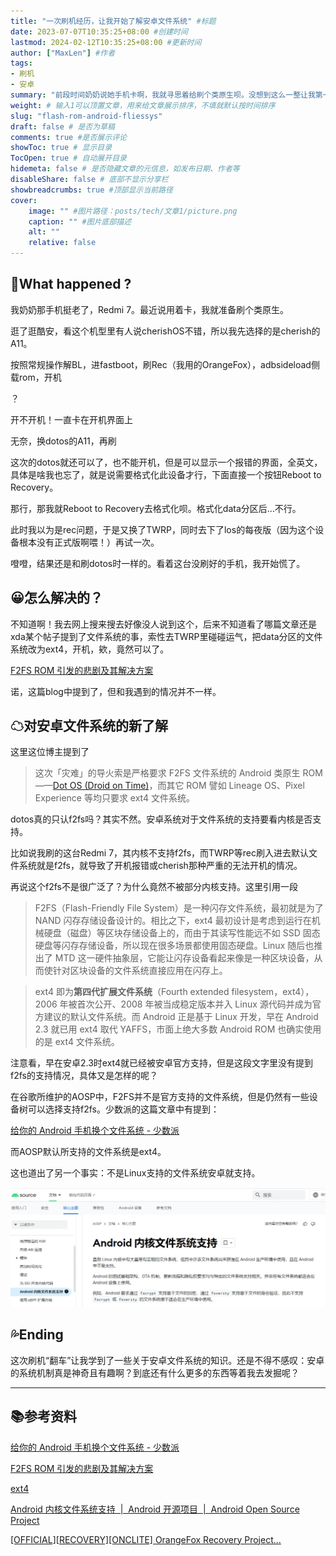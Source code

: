 ```yaml
---
title: "一次刷机经历，让我开始了解安卓文件系统" #标题
date: 2023-07-07T10:35:25+08:00 #创建时间
lastmod: 2024-02-12T10:35:25+08:00 #更新时间
author: ["MaxLen"] #作者
tags: 
- 刷机
- 安卓
summary: "前段时间奶奶说她手机卡啊，我就寻思着给刷个类原生呗。没想到这么一整让我第一次遇到了刷机里文件系统相关的问题。" #描述
weight: # 输入1可以顶置文章，用来给文章展示排序，不填就默认按时间排序
slug: "flash-rom-android-fliessys"
draft: false # 是否为草稿
comments: true #是否展示评论
showToc: true # 显示目录
TocOpen: true # 自动展开目录
hidemeta: false # 是否隐藏文章的元信息，如发布日期、作者等
disableShare: false # 底部不显示分享栏
showbreadcrumbs: true #顶部显示当前路径
cover:
    image: "" #图片路径：posts/tech/文章1/picture.png
    caption: "" #图片底部描述
    alt: ""
    relative: false
---
```


## 🤔What happened ?

我奶奶那手机挺老了，Redmi 7。最近说用着卡，我就准备刷个类原生。

逛了逛酷安，看这个机型里有人说cherishOS不错，所以我先选择的是cherish的A11。

按照常规操作解BL，进fastboot，刷Rec（我用的OrangeFox），adbsideload侧载rom，开机

？

开不开机！一直卡在开机界面上

无奈，换dotos的A11，再刷

这次的dotos就还可以了，也不能开机，但是可以显示一个报错的界面，全英文，具体是啥我也忘了，就是说需要格式化此设备才行，下面直接一个按钮Reboot to Recovery。

那行，那我就Reboot to Recovery去格式化呗。格式化data分区后…不行。

此时我以为是rec问题，于是又换了TWRP，同时去下了los的每夜版（因为这个设备根本没有正式版啊喂！）再试一次。

噔噔，结果还是和刷dotos时一样的。看着这台没刷好的手机，我开始慌了。

## 😀怎么解决的？

不知道啊！我去网上搜来搜去好像没人说到这个，后来不知道看了哪篇文章还是xda某个帖子提到了文件系统的事，索性去TWRP里碰碰运气，把data分区的文件系统改为ext4，开机，欸，竟然可以了。

[F2FS ROM 引发的悲剧及其解决方案](https://blog.ichr.me/post/f2fs-rom-issue/)

诺，这篇blog中提到了，但和我遇到的情况并不一样。

## ☁对安卓文件系统的新了解

这里这位博主提到了

> 这次「灾难」的导火索是严格要求 F2FS 文件系统的 Android 类原生 ROM——[Dot OS (Droid on Time)](https://www.droidontime.com/)，而其它 ROM 譬如 Lineage OS、Pixel Experience 等均只要求 ext4 文件系统。

dotos真的只认f2fs吗？其实不然。安卓系统对于文件系统的支持要看内核是否支持。

比如说我刷的这台Redmi 7，其内核不支持f2fs，而TWRP等rec刷入进去默认文件系统就是f2fs，就导致了开机报错或cherish那种严重的无法开机的情况。

再说这个f2fs不是很广泛了？为什么竟然不被部分内核支持。这里引用一段

> F2FS（Flash-Friendly File System）是一种闪存文件系统，最初就是为了 NAND 闪存存储设备设计的。相比之下，ext4 最初设计是考虑到运行在机械硬盘（磁盘）等区块存储设备上的，而由于其读写性能远不如 SSD 固态硬盘等闪存存储设备，所以现在很多场景都使用固态硬盘。Linux 随后也推出了 MTD 这一硬件抽象层，它能让闪存设备看起来像是一种区块设备，从而使针对区块设备的文件系统直接应用在闪存上。

> ext4 即为**第四代扩展文件系统**（Fourth extended filesystem，ext4），2006 年被首次公开、2008 年被当成稳定版本并入 Linux 源代码并成为官方建议的默认文件系统。而 Android 正是基于 Linux 开发，早在 Android 2.3 就已用 ext4 取代 YAFFS，市面上绝大多数 Android ROM 也确实使用的是 ext4 文件系统。

注意看，早在安卓2.3时ext4就已经被安卓官方支持，但是这段文字里没有提到f2fs的支持情况，具体又是怎样的呢？

在谷歌所维护的AOSP中，F2FS并不是官方支持的文件系统，但是仍然有一些设备树可以选择支持f2fs。少数派的这篇文章中有提到：

[给你的 Android 手机换个文件系统 - 少数派](https://sspai.com/post/53136)

而AOSP默认所支持的文件系统是ext4。

这也道出了另一个事实：不是Linux支持的文件系统安卓就支持。

![image](https://github.com/maxlen727/picx-images-hosting/raw/master/image.64b3fo5r38c0.webp)

## 💦Ending

这次刷机“翻车”让我学到了一些关于安卓文件系统的知识。还是不得不感叹：安卓的系统机制真是神奇且有趣啊？到底还有什么更多的东西等着我去发掘呢？

---

## 📚参考资料

[给你的 Android 手机换个文件系统 - 少数派](https://sspai.com/post/53136)

[F2FS ROM 引发的悲剧及其解决方案](https://blog.ichr.me/post/f2fs-rom-issue/)

[ext4](https://zh.wikipedia.org/wiki/Ext4)

[Android 内核文件系统支持  |  Android 开源项目  |  Android Open Source Project](https://source.android.com/docs/core/architecture/android-kernel-file-system-support?hl=zh-cn)

[[OFFICIAL][RECOVERY][ONCLITE] OrangeFox Recovery Project...](https://forum.xda-developers.com/t/official-recovery-onclite-orangefox-recovery-project-r11-0_0-stable.4079941/post-82593949)
